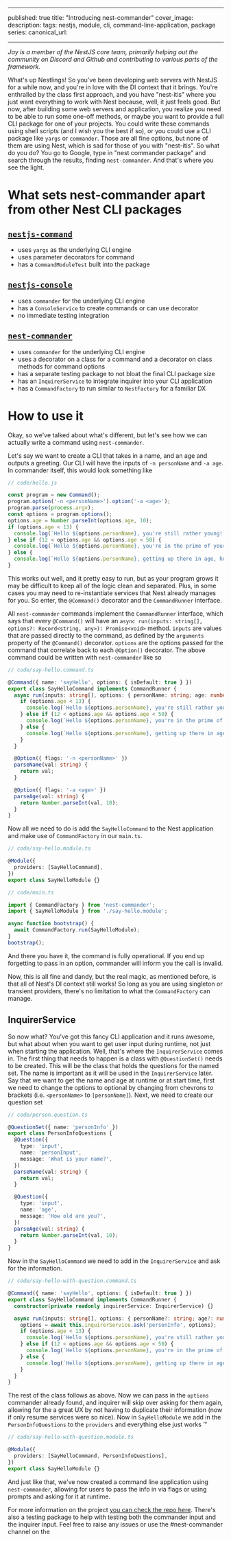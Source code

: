 <!-- prettier-ignore-start -->

---

published: true
title: "Introducing nest-commander"
cover_image:
description:
tags: nestjs, module, cli, command-line-application, package
series:
canonical_url:

---

<!-- prettier-ignore-end -->

_Jay is a member of the NestJS core team, primarily helping out the community on Discord and Github and contributing to various parts of the framework._

What's up Nestlings! So you've been developing web servers with NestJS for a while now, and you're in love with the DI context that it brings. You're enthralled by the class first approach, and you have "nest-itis" where you just want everything to work with Nest because, well, it just feels good. But now, after building some web servers and application, you realize you need to be able to run some one-off methods, or maybe you want to provide a full CLI package for one of your projects. You could write these commands using shell scripts (and I wish you the best if so), or you could use a CLI package like `yargs` or `commander`. Those are all fine options, but none of them are using Nest, which is sad for those of you with "nest-itis". So what do you do? You go to Google, type in "nest commander package" and search through the results, finding `nest-commander`. And that's where you see the light.

# What sets nest-commander apart from other Nest CLI packages

## [`nestjs-command`](https://www.npmjs.com/package/nestjs-command)

- uses `yargs` as the underlying CLI engine
- uses parameter decorators for command
- has a `CommandModuleTest` built into the package

## [`nestjs-console`](https://www.npmjs.com/package/nestjs-console)

- uses `commander` for the underlying CLI engine
- has a `ConsoleService` to create commands or can use decorator
- no immediate testing integration

## [`nest-commander`](https://www.npmjs.com/package/nest-commander)

- uses `commander` for the underlying CLI engine
- uses a decorator on a class for a command and a decorator on class methods for command options
- has a separate testing package to not bloat the final CLI package size
- has an `InquirerService` to integrate inquirer into your CLI application
- has a `CommandFactory` to run similar to `NestFactory` for a familiar DX

# How to use it

Okay, so we've talked about what's different, but let's see how we can actually write a command using `nest-commander`.

Let's say we want to create a CLI that takes in a name, and an age and outputs a greeting. Our CLI will have the inputs of `-n personName` and `-a age`. In commander itself, this would look something like

```ts
// code/hello.js

const program = new Command();
program.option('-n <personName>').option('-a <age>');
program.parse(process.argv);
const options = program.options();
options.age = Number.parseInt(options.age, 10);
if (options.age < 13) {
  console.log(`Hello ${options.personName}, you're still rather young!`);
} else if (12 < options.age && options.age < 50) {
  console.log(`Hello ${options.personName}, you're in the prime of your life!`);
} else {
  console.log(`Hello ${options.personName}, getting up there in age, huh? Well, you're only as young as you feel!`);
}
```

This works out well, and it pretty easy to run, but as your program grows it may be difficult to keep all of the logic clean and separated. Plus, in some cases you may need to re-instantiate services that Nest already manages for you. So enter, the `@Command()` decorator and the `CommandRunner` interface.

All `nest-commander` commands implement the `CommandRunner` interface, which says that every `@Command()` will have an `async run(inputs: string[], options?: Record<string, any>): Promise<void>` method. `inputs` are values that are passed directly to the command, as defined by the `arguments` property of the `@Command()` decorator. `options` are the options passed for the command that correlate back to each `@Option()` decorator. The above command could be written with `nest-commander` like so

```ts
// code/say-hello.command.ts

@Command({ name: 'sayHello', options: { isDefault: true } })
export class SayHelloCommand implements CommandRunner {
  async run(inputs: string[], options: { personName: string; age: number }): Promise<void> {
    if (options.age < 13) {
      console.log(`Hello ${options.personName}, you're still rather young!`);
    } else if (12 < options.age && options.age < 50) {
      console.log(`Hello ${options.personName}, you're in the prime of your life!`);
    } else {
      console.log(`Hello ${options.personName}, getting up there in age, huh? Well, you're only as young as you feel!`);
    }
  }

  @Option({ flags: '-n <personName>' })
  parseName(val: string) {
    return val;
  }

  @Option({ flags: '-a <age>' })
  parseAge(val: string) {
    return Number.parseInt(val, 10);
  }
}
```

Now all we need to do is add the `SayHelloCommand` to the Nest application and make use of `CommandFactory` in our `main.ts`.

```ts
// code/say-hello.module.ts

@Module({
  providers: [SayHelloCommand],
})
export class SayHelloModule {}
```

```ts
// code/main.ts

import { CommandFactory } from 'nest-commander';
import { SayHelloModule } from './say-hello.module';

async function bootstrap() {
  await CommandFactory.run(SayHelloModule);
}
bootstrap();
```

And there you have it, the command is fully operational. If you end up forgetting to pass in an option, commander will inform you the call is invalid.

Now, this is all fine and dandy, but the real magic, as mentioned before, is that all of Nest's DI context still works! So long as you are using singleton or transient providers, there's no limitation to what the `CommandFactory` can manage.

## InquirerService

So now what? You've got this fancy CLI application and it runs awesome, but what about when you want to get user input during runtime, not just when starting the application. Well, that's where the `InquirerService` comes in. The first thing that needs to happen is a class with `@QuestionSet()` needs to be created. This will be the class that holds the questions for the named set. The name is important as it will be used in the `InquirerService` later. Say that we want to get the name and age at runtime or at start time, first we need to change the options to optional by changing from chevrons to brackets (i.e. `<personName>` to `[personName]`). Next, we need to create our question set

```ts
// code/person.question.ts

@QuestionSet({ name: 'personInfo' })
export class PersonInfoQuestions {
  @Question({
    type: 'input',
    name: 'personInput',
    message: 'What is your name?',
  })
  parseName(val: string) {
    return val;
  }

  @Question({
    type: 'input',
    name: 'age',
    message: 'How old are you?',
  })
  parseAge(val: string) {
    return Number.parseInt(val, 10);
  }
}
```

Now in the `SayHelloCommand` we need to add in the `InquirerService` and ask for the information.

```ts
// code/say-hello-with-question.command.ts

@Command({ name: 'sayHello', options: { isDefault: true } })
export class SayHelloCommand implements CommandRunner {
  constructor(private readonly inquirerService: InquirerService) {}

  async run(inputs: string[], options: { personName?: string; age?: number }): Promise<void> {
    options = await this.inquirerService.ask('personInfo', options);
    if (options.age < 13) {
      console.log(`Hello ${options.personName}, you're still rather young!`);
    } else if (12 < options.age && options.age < 50) {
      console.log(`Hello ${options.personName}, you're in the prime of your life!`);
    } else {
      console.log(`Hello ${options.personName}, getting up there in age, huh? Well, you're only as young as you feel!`);
    }
  }
}
```

The rest of the class follows as above. Now we can pass in the `options` commander already found, and inquirer will skip over asking for them again, allowing for the a great UX by not having to duplicate their information (now if only resume services were so nice). Now in `SayHelloModule` we add in the `PersonInfoQuestions` to the `providers` and everything else just works :tm:

```ts
// code/say-hello-with-question.module.ts

@Module({
  providers: [SayHelloCommand, PersonInfoQuestions],
})
export class SayHelloModule {}
```

And just like that, we've now created a command line application using `nest-commander`, allowing for users to pass the info in via flags or using prompts and asking for it at runtime.

For more information on the project [you can check the repo here](https://github.com/jmcdo29/nestjs-commander). There's also a testing package to help with testing both the commander input and the inquirer input. Feel free to raise any issues or use the #nest-commander channel on the
